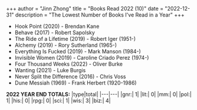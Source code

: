 +++ 
author = "Jinn Zhong" 
title = "Books Read 2022 (10)" 
date = "2022-12-31" 
description = "The Lowest Number of Books I've Read in a Year" 
+++

* Hook Point (2020) - Brendan Kane
* Behave (2017) - Robert Sapolsky
* The Ride of a Lifetime (2019) - Robert Iger (1951-)
* Alchemy (2019) - Rory Sutherland (1965-)
* Everything Is Fucked (2019) - Mark Manson (1984-)
* Invisible Women (2019) - Caroline Criado Perez (1974-)
* Four Thousand Weeks (2022) - Oliver Burke
* Wanting (2021) - Luke Burgis
* Never Split the Difference (2016) - Chris Voss
* Dune Messiah (1969) - Frank Herbert (1920-1986)

**2022 YEAR END TOTALS:**
|type|total|
|---|---|
|gnr:| 1|
|lit:| 0|
|mm:| 0|
|pol:| 1|
|his:| 0|
|rpg:| 0|
|sci:| 1|
|wis:| 3|
|biz:| 4|
